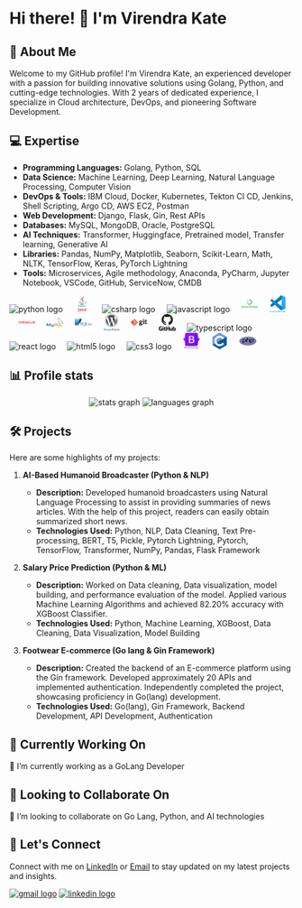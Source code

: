 # Hi there! 👋 I'm Virendra Kate

## 🚀 About Me

Welcome to my GitHub profile! I'm Virendra Kate, an experienced developer with a passion for building innovative solutions using Golang, Python, and cutting-edge technologies. With 2 years of dedicated experience, I specialize in Cloud architecture, DevOps, and pioneering Software Development.

## 💻 Expertise

- **Programming Languages:** Golang, Python, SQL
- **Data Science:** Machine Learning, Deep Learning, Natural Language Processing, Computer Vision
- **DevOps & Tools:** IBM Cloud, Docker, Kubernetes, Tekton CI CD, Jenkins, Shell Scripting, Argo CD, AWS EC2, Postman
- **Web Development:** Django, Flask, Gin, Rest APIs
- **Databases:** MySQL, MongoDB, Oracle, PostgreSQL
- **AI Techniques:** Transformer, Huggingface, Pretrained model, Transfer learning, Generative AI
- **Libraries:** Pandas, NumPy, Matplotlib, Seaborn, Scikit-Learn, Math, NLTK, TensorFlow, Keras, PyTorch Lightning
- **Tools:** Microservices, Agile methodology, Anaconda, PyCharm, Jupyter Notebook, VSCode, GitHub, ServiceNow, CMDB

<div align="left">
  <img src="https://cdn.jsdelivr.net/gh/devicons/devicon/icons/python/python-original.svg" height="30" alt="python logo"  />
  <img width="12" />
  <img src="https://github.com/devicons/devicon/blob/v2.16.0/icons/java/java-original-wordmark.svg" height="30" alt="java logo"  />
  <img width="12" />
  <img src="https://cdn.jsdelivr.net/gh/devicons/devicon/icons/csharp/csharp-original.svg" height="30" alt="csharp logo"  />
  <img width="12" />
  <img src="https://cdn.jsdelivr.net/gh/devicons/devicon/icons/javascript/javascript-original.svg" height="30" alt="javascript logo"  />
  <img width="12" />
  <img src="https://github.com/devicons/devicon/blob/v2.16.0/icons/anaconda/anaconda-original-wordmark.svg" height="30" alt="anaconda logo"  />
  <img width="12" />
  <img src="https://github.com/devicons/devicon/blob/v2.16.0/icons/vscode/vscode-original-wordmark.svg" height="30" alt="vscode logo"  />
  <img width="12" />
  <img src="https://github.com/devicons/devicon/blob/v2.16.0/icons/oracle/oracle-original.svg" height="30" alt="oracle logo"  />
  <img width="12" />
  <img src="https://github.com/devicons/devicon/blob/v2.16.0/icons/mysql/mysql-original-wordmark.svg" height="30" alt="mysql logo"  />
  <img width="12" />
  <img src="https://github.com/devicons/devicon/blob/v2.16.0/icons/sqlite/sqlite-original-wordmark.svg" height="30" alt="sqlite logo"  />
  <img width="12" />
  <img src="https://github.com/devicons/devicon/blob/v2.16.0/icons/wordpress/wordpress-original.svg" height="30" alt="wordpress logo"  />
  <img width="12" />
  <img src="https://github.com/devicons/devicon/blob/v2.16.0/icons/git/git-original-wordmark.svg" height="30" alt="git logo"  />
  <img width="12" />
  <img src="https://github.com/devicons/devicon/blob/v2.16.0/icons/github/github-original-wordmark.svg" height="30" alt="github logo"  />
  <img width="12" />
  <img src="https://cdn.jsdelivr.net/gh/devicons/devicon/icons/typescript/typescript-original.svg" height="30" alt="typescript logo"  />
  <img width="12" />
  <img src="https://cdn.jsdelivr.net/gh/devicons/devicon/icons/react/react-original.svg" height="30" alt="react logo"  />
  <img width="12" />
  <img src="https://cdn.jsdelivr.net/gh/devicons/devicon/icons/html5/html5-original.svg" height="30" alt="html5 logo"  />
  <img width="12" />
  <img src="https://cdn.jsdelivr.net/gh/devicons/devicon/icons/css3/css3-original.svg" height="30" alt="css3 logo"  />
  <img width="12" />
  <img src="https://github.com/devicons/devicon/blob/v2.16.0/icons/bootstrap/bootstrap-original-wordmark.svg" height="30" alt="bootstrap logo"  />
  <img width="12" />
  <img src="https://github.com/devicons/devicon/blob/v2.16.0/icons/c/c-original.svg" height="30" alt="c logo"  />
  <img width="12" />
  <img src="https://github.com/devicons/devicon/blob/v2.16.0/icons/php/php-original.svg" height="30" alt="php logo"  />
  <img width="12" />
</div>

## 📊 Profile stats

<div align="center">
  <img src="https://github-readme-stats.vercel.app/api?username=Viru9029&hide_title=false&hide_rank=false&show_icons=true&include_all_commits=true&count_private=true&disable_animations=false&theme=dracula&locale=en&hide_border=false" height="150" alt="stats graph"  />
  <img src="https://github-readme-stats.vercel.app/api/top-langs?username=Viru9029&locale=en&hide_title=false&layout=compact&card_width=320&langs_count=5&theme=dracula&hide_border=false" height="150" alt="languages graph"  />
</div>

## 🛠️ Projects

Here are some highlights of my projects:

1. **AI-Based Humanoid Broadcaster (Python & NLP)**
   - **Description:** Developed humanoid broadcasters using Natural Language Processing to assist in providing summaries of news articles. With the help of this project, readers can easily obtain summarized short news.
   - **Technologies Used:** Python, NLP, Data Cleaning, Text Pre-processing, BERT, T5, Pickle, Pytorch Lightning, Pytorch, TensorFlow, Transformer, NumPy, Pandas, Flask Framework
   
2. **Salary Price Prediction (Python & ML)**
   - **Description:** Worked on Data cleaning, Data visualization, model building, and performance evaluation of the model. Applied various Machine Learning Algorithms and achieved 82.20% accuracy with XGBoost Classifier.
   - **Technologies Used:** Python, Machine Learning, XGBoost, Data Cleaning, Data Visualization, Model Building
   
3. **Footwear E-commerce (Go lang & Gin Framework)**
   - **Description:** Created the backend of an E-commerce platform using the Gin framework. Developed approximately 20 APIs and implemented authentication. Independently completed the project, showcasing proficiency in Go(lang) development.
   - **Technologies Used:** Go(lang), Gin Framework, Backend Development, API Development, Authentication

## 🔭 Currently Working On

🌱 I’m currently working as a GoLang Developer

## 👯 Looking to Collaborate On

💞️ I’m looking to collaborate on Go Lang, Python, and AI technologies

## 🔗 Let's Connect

Connect with me on [LinkedIn](https://www.linkedin.com/in/virendrakate/) or [Email](vbkate9@gmail.com) to stay updated on my latest projects and insights.
<div align="left">
  <a href="mailto:vbkate9@gmail.com"><img src="https://img.shields.io/static/v1?message=Gmail&logo=gmail&label=&color=D14836&logoColor=white&labelColor=&style=for-the-badge" height="35" alt="gmail logo"  /></a>
  <a href="[https://www.linkedin.com/in/nutan-kate](https://www.linkedin.com/in/virendrakate/)"><img src="https://img.shields.io/static/v1?message=LinkedIn&logo=linkedin&label=&color=0077B5&logoColor=white&labelColor=&style=for-the-badge" height="35" alt="linkedin logo"  /></a>
</div>

<!-- Connect with me on [LinkedIn](https://www.linkedin.com/in/virendrakate/) or [Email](vbkate9@gmail.com) to stay updated on my latest projects and insights. -->

